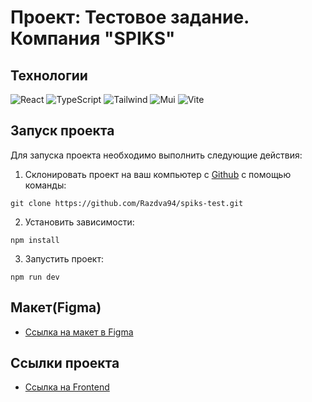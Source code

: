 # Проект: Тестовое задание. Компания "SPIKS"

## Технологии
![React](https://img.shields.io/badge/-React-61daf8?logo=react&logoColor=black)
![TypeScript](https://img.shields.io/badge/TypeScript-blue?logo=TypeScript&logoColor=black&labelColor=white)
![Tailwind](https://img.shields.io/badge/Tailwindcss-blue?logo=Tailwindcss&logoColor=blue&labelColor=white)
![Mui](https://img.shields.io/badge/Mui-blue?logo=Mui&logoColor=blue&labelColor=white)
![Vite](https://img.shields.io/badge/Vite-yellow?logo=Vite&logoColor=yellow&labelColor=white)


## Запуск проекта

Для запуска проекта необходимо выполнить следующие действия:

1. Склонировать проект на ваш компьютер с [Github](https://github.com/Razdva94/spiks-test) с помощью команды:
```
git clone https://github.com/Razdva94/spiks-test.git
```
2. Установить зависимости:
```
npm install
```
3. Запустить проект:
```
npm run dev
```
## Макет(Figma)

* [Ссылка на макет в Figma](https://www.figma.com/file/oade9pxS8wGXjRvJa3pL8H/Untitled?type=design&node-id=1-354&mode=design&t=zPSZmfMkreq5Vjsa-0)

## Ссылки проекта

* [Ссылка на Frontend](https://razdva94.github.io/spiks-test/)
